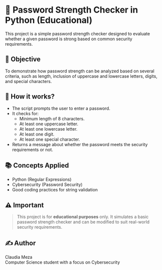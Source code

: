 # 🔐 Password Strength Checker in Python (Educational)

This project is a simple password strength checker designed to evaluate whether a given password is strong based on common security requirements.

## 🎯 Objective

To demonstrate how password strength can be analyzed based on several criteria, such as length, inclusion of uppercase and lowercase letters, digits, and special characters.

## 🚀 How it works?

- The script prompts the user to enter a password.
- It checks for:
  - Minimum length of 8 characters.
  - At least one uppercase letter.
  - At least one lowercase letter.
  - At least one digit.
  - At least one special character.
- Returns a message about whether the password meets the security requirements or not.

## 📚 Concepts Applied

- Python (Regular Expressions)
- Cybersecurity (Password Security)
- Good coding practices for string validation

## ⚠️ Important

> This project is for **educational purposes** only. It simulates a basic password strength checker and can be modified to suit real-world security requirements.

## ✍️ Author

Claudia Meza  
Computer Science student with a focus on Cybersecurity
